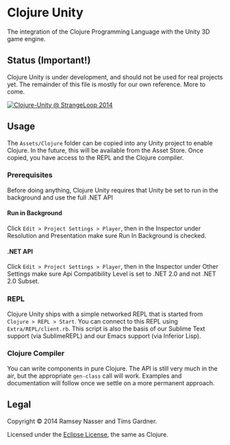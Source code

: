 Clojure Unity
=============
The integration of the Clojure Programming Language with the Unity 3D game engine.

Status (Important!)
-------------------
Clojure Unity is under development, and should not be used for real projects yet. The remainder of this file is mostly for our own reference. More to come.

[![Clojure-Unity @ StrangeLoop 2014](http://img.youtube.com/vi/tJr_TD1BtF0/0.jpg)](http://www.youtube.com/watch?v=tJr_TD1BtF0)

Usage
-----
The `Assets/Clojure` folder can be copied into any Unity project to enable Clojure. In the future, this will be available from the Asset Store. Once copied, you have access to the REPL and the Clojure compiler.

### Prerequisites
Before doing anything, Clojure Unity requires that Unity be set to run in the background and use the full .NET API

#### Run in Background
Click `Edit > Project Settings > Player`, then in the Inspector under Resolution and Presentation make sure Run In Background is checked.

#### .NET API
Click `Edit > Project Settings > Player`, then in the Inspector under Other Settings make sure Api Compatibility Level is set to .NET 2.0 and not .NET 2.0 Subset.

### REPL
Clojure Unity ships with a simple networked REPL that is started from `Clojure > REPL > Start`. You can connect to this REPL using `Extra/REPL/client.rb`. This script is also the basis of our Sublime Text support (via SublimeREPL) and our Emacs support (via Inferior Lisp).

### Clojure Compiler
You can write components in pure Clojure. The API is still very much in the air, but the appropriate `gen-class` call will work. Examples and documentation will follow once we settle on a more permanent approach.

Legal
-----
Copyright © 2014 Ramsey Nasser and Tims Gardner.

Licensed under the [Eclipse License](https://www.eclipse.org/legal/epl-v10.html), the same as Clojure.
